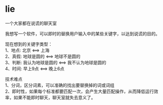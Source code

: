 # lie
一个大家都在说谎的聊天室 

我想写一个软件，可以即时的替换用户输入中的某些关键字，以达到说谎的目的。 

现在想到的关键字类型：  
1、地点:    北京 <==> 上海  
2、真假:    地球是圆的 <==> 地球不是圆的  
3、判断:    我认为地球是圆的 <==> 我不认为地球是圆的  
4、时间:    早上9点 <==> 晚上6点  

技术难点  
1、分词，区分词素，可以准确的找出要替换掉的词或词组  
2、即时性，如果每个标准都要匹配一次，会产生大量匹配操作，从而降低运行效率，如果不能即时聊天，聊天室就失去意义了。  

